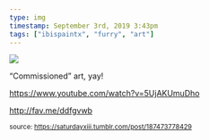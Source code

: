 ```yaml
---
type: img
timestamp: September 3rd, 2019 3:43pm
tags: ["ibispaintx", "furry", "art"]
---
```

<img src="https://saturdayxiii.github.io/media/media/187473778429.png"/>
                                                                                          
“Commissioned” art, yay!

<a href="https://www.youtube.com/watch?v=5UjAKUmuDho" target="_blank">https://www.youtube.com/watch?v=5UjAKUmuDho</a><br/>

<a href="http://fav.me/ddfgvwb" target="_blank">http://fav.me/ddfgvwb</a><br/>
 
                                    
                
                
                
                
                                
<small>source: https://saturdayxiii.tumblr.com/post/187473778429</small>